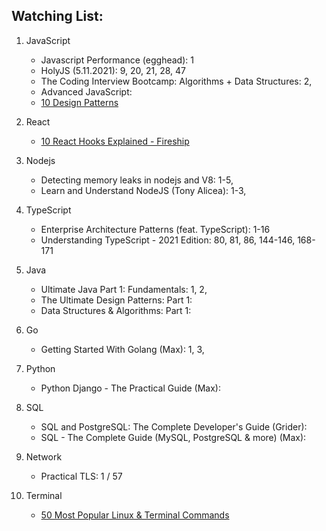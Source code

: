 
## Watching List:

1. JavaScript
    - Javascript Performance (egghead): 1
    - HolyJS (5.11.2021): 9, 20, 21, 28, 47
    - The Coding Interview Bootcamp: Algorithms + Data Structures: 2,
    - Advanced JavaScript:
    - [10 Design Patterns](https://www.youtube.com/watch?v=tv-_1er1mWI)

2. React
    - [10 React Hooks Explained - Fireship](https://www.youtube.com/watch?v=TNhaISOUy6Q&ab_channel=Fireship)

3. Nodejs
    - Detecting memory leaks in nodejs and V8: 1-5,
    - Learn and Understand NodeJS (Tony Alicea): 1-3,

4. TypeScript
    - Enterprise Architecture Patterns (feat. TypeScript): 1-16
    - Understanding TypeScript - 2021 Edition: 80, 81, 86, 144-146, 168-171

5. Java
    - Ultimate Java Part 1: Fundamentals: 1, 2,
    - The Ultimate Design Patterns: Part 1:
    - Data Structures & Algorithms: Part 1:

6. Go
    - Getting Started With Golang (Max): 1, 3,

7. Python
    - Python Django - The Practical Guide (Max): 

8. SQL
    - SQL and PostgreSQL: The Complete Developer's Guide (Grider):
    - SQL - The Complete Guide (MySQL, PostgreSQL & more) (Max):

9. Network
    - Practical TLS: 1 / 57

10. Terminal
    - [50 Most Popular Linux & Terminal Commands](https://www.youtube.com/watch?v=ZtqBQ68cfJc&t=38s&ab_channel=freeCodeCamp.org)
